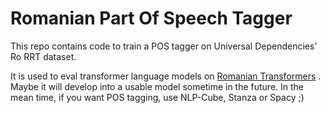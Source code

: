 # Romanian Part Of Speech Tagger

This repo contains code to train a POS tagger on Universal Dependencies' Ro RRT dataset.

It is used to eval transformer language models on [Romanian Transformers](https://github.com/dumitrescustefan/Romanian-Transformers) . Maybe it will develop into a usable model sometime in the future. In the mean time, if you want POS tagging, use NLP-Cube, Stanza or Spacy ;)

